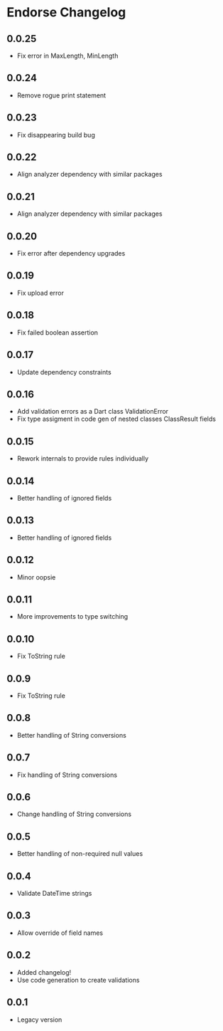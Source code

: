 # Endorse Changelog


## 0.0.25
- Fix error in MaxLength, MinLength

## 0.0.24
- Remove rogue print statement

## 0.0.23
- Fix disappearing build bug

## 0.0.22
- Align analyzer dependency with similar packages

## 0.0.21
- Align analyzer dependency with similar packages

## 0.0.20
- Fix error after dependency upgrades

## 0.0.19
- Fix upload error

## 0.0.18
- Fix failed boolean assertion

## 0.0.17
- Update dependency constraints

## 0.0.16
- Add validation errors as a Dart class ValidationError
- Fix type assigment in code gen of nested classes ClassResult fields

## 0.0.15
- Rework internals to provide rules individually

## 0.0.14
- Better handling of ignored fields

## 0.0.13
- Better handling of ignored fields

## 0.0.12
- Minor oopsie

## 0.0.11
- More improvements to type switching

## 0.0.10
- Fix ToString rule

## 0.0.9
- Fix ToString rule

## 0.0.8
- Better handling of String conversions

## 0.0.7
- Fix handling of String conversions

## 0.0.6
- Change handling of String conversions

## 0.0.5
- Better handling of non-required null values

## 0.0.4
- Validate DateTime strings

## 0.0.3
- Allow override of field names

## 0.0.2
- Added changelog!
- Use code generation to create validations

## 0.0.1
- Legacy version
